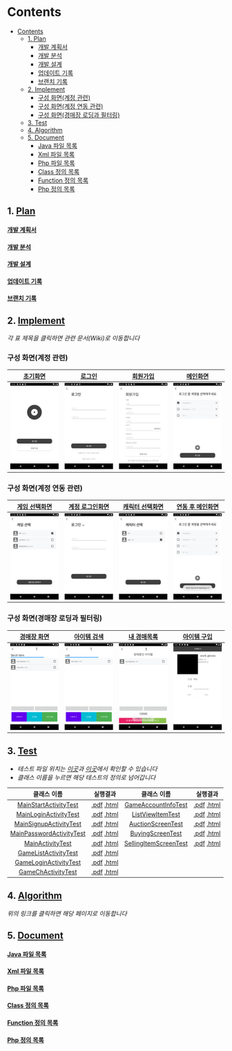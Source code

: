 # Contents
- [Contents](#contents)
  - [1. Plan](#1-plan)
      - [개발 계획서](#개발-계획서)
      - [개발 분석](#개발-분석)
      - [개발 설계](#개발-설계)
      - [업데이트 기록](#업데이트-기록)
      - [브랜치 기록](#브랜치-기록)
  - [2. Implement](#2-implement)
    - [구성 화면(계정 관련)](#구성-화면계정-관련)
    - [구성 화면(계정 연동 관련)](#구성-화면계정-연동-관련)
    - [구성 화면(경매장 로딩과 필터링)](#구성-화면경매장-로딩과-필터링)
  - [3. Test](#3-test)
  - [4. Algorithm](#4-algorithm)
  - [5. Document](#5-document)
      - [Java 파일 목록](#java-파일-목록)
      - [Xml 파일 목록](#xml-파일-목록)
      - [Php 파일 목록](#php-파일-목록)
      - [Class 정의 목록](#class-정의-목록)
      - [Function 정의 목록](#function-정의-목록)
      - [Php 정의 목록](#php-정의-목록)

## 1. [Plan](https://github.com/ponopono0322/TeamAuction/wiki/Plan)
#### [개발 계획서](https://github.com/ponopono0322/TeamAuction/wiki/Plan#개발-계획서)
#### [개발 분석](https://github.com/ponopono0322/TeamAuction/wiki/Plan#분석)
#### [개발 설계](https://github.com/ponopono0322/TeamAuction/wiki/Plan#설계)
#### [업데이트 기록](https://github.com/ponopono0322/TeamAuction/pulls?q=is%3Apr+is%3Aclosed)
#### [브랜치 기록](https://github.com/ponopono0322/TeamAuction/network)

## 2. [Implement](https://github.com/ponopono0322/TeamAuction/wiki/Plan#구현)
*각 표 제목을 클릭하면 관련 문서(Wiki)로 이동합니다*
### 구성 화면(계정 관련)

|[초기화면](https://github.com/ponopono0322/TeamAuction/wiki/Project-Files#1-mainstartactivity)|[로그인](https://github.com/ponopono0322/TeamAuction/wiki/Project-Files#2-mainloginactivity)|[회원가입](https://github.com/ponopono0322/TeamAuction/wiki/Project-Files#3-mainsignupactivity)|[메인화면](https://github.com/ponopono0322/TeamAuction/wiki/Project-Files#5-mainactivity)|
|:---:|:---:|:---:|:---:|
|<img src="./design/guide/Screenshot_1639403564.png" width="200px">|<img src="./design/guide/Screenshot_1639452081.png" width="200px">|<img src="./design/guide/Screenshot_1639452088.png" width="200px">|<img src="./design/guide/Screenshot_1639452413.png" width="200px">|

### 구성 화면(계정 연동 관련)

|[게임 선택화면](https://github.com/ponopono0322/TeamAuction/wiki/Project-Files#6-gamelistactivity)|[계정 로그인화면](https://github.com/ponopono0322/TeamAuction/wiki/Project-Files#7-gameloginactivity)|[캐릭터 선택화면](https://github.com/ponopono0322/TeamAuction/wiki/Project-Files#8-gamechactivity)|[연동 후 메인화면](https://github.com/ponopono0322/TeamAuction/wiki/Project-Files#5-mainactivity)|
|:---:|:---:|:---:|:---:|
|<img src="./design/guide/Screenshot_1639452416.png" width="200px">|<img src="./design/guide/Screenshot_1639452420.png" width="200px">|<img src="./design/guide/Screenshot_1639452428.png" width="200px">|<img src="./design/guide/Screenshot_1639452430.png" width="200px">|

### 구성 화면(경매장 로딩과 필터링)

|[경매장 화면](https://github.com/ponopono0322/TeamAuction/wiki/Project-Files#16-auctionscreen)|[아이템 검색](https://github.com/ponopono0322/TeamAuction/wiki/Project-Files#16-auctionscreen)|[내 경매목록](https://github.com/ponopono0322/TeamAuction/wiki/Project-Files#20-sellingitemscreen)|[아이템 구입](https://github.com/ponopono0322/TeamAuction/wiki/Project-Files#17-buyingscreen)|
|:---:|:---:|:---:|:---:|
|<img src="./design/guide/Screenshot_1639764180.png" width="200px">|<img src="./design/guide/Screenshot_1639764762.png" width="200px">|<img src="./design/guide/Screenshot_1639764359.png" width="200px">|<img src="./design/guide/Screenshot_1639764356.png" width="200px">|

## 3. [Test](https://github.com/ponopono0322/TeamAuction/wiki/TestCase)
- *테스트 파일 위치는 [이곳](./app/src/androidTest/java/com/example/teamauction)과 [이곳](./app/src/test/java/com/example/teamauction)에서 확인할 수 있습니다*
- *클래스 이름을 누르면 해당 테스트의 정의로 넘어갑니다*

|클래스 이름|실행결과|클래스 이름|실행결과|
|:------:|:----:|:------:|:----:|
|[MainStartActivityTest](https://github.com/ponopono0322/TeamAuction/wiki/TestCase#mainstartactivitytest)|[.pdf](./design/test/MainStartActivityTest.pdf) [.html](./design/test/MainStartActivityTest.html)|[GameAccountInfoTest](https://github.com/ponopono0322/TeamAuction/wiki/TestCase#gameaccountinfotest)|[.pdf](./design/test/GameAccountInfoTest.pdf) [.html](./design/test/GameAccountInfoTest.html)|
|[MainLoginActivityTest](https://github.com/ponopono0322/TeamAuction/wiki/TestCase#mainloginactivitytest)|[.pdf](./design/test/MainLoginActivityTest.pdf) [.html](./design/test/MainLoginActivityTest.html)|[ListViewItemTest](https://github.com/ponopono0322/TeamAuction/wiki/TestCase#listviewitemtest)|[.pdf](./design/test/ListViewItemTest.pdf) [.html](./design/test/ListViewItemTest.html)|
|[MainSignupActivityTest](https://github.com/ponopono0322/TeamAuction/wiki/TestCase#mainsignupactivitytest)|[.pdf](./design/test/MainSignupActivityTest.pdf) [.html](./design/test/MainSignupActivityTest.html)|[AuctionScreenTest](https://github.com/ponopono0322/TeamAuction/wiki/TestCase#AuctionScreenTest)|[.pdf](./design/test/AuctionScreenTest.pdf) [.html](./design/test/AuctionScreenTest.html)|
|[MainPasswordActivityTest](https://github.com/ponopono0322/TeamAuction/wiki/TestCase#mainpasswordactivitytest)|[.pdf](./design/test/MainPasswordActivityTest.pdf) [.html](./design/test/MainPasswordActivityTest.html)|[BuyingScreenTest](https://github.com/ponopono0322/TeamAuction/wiki/TestCase#BuyingScreenTest)|[.pdf](./design/test/BuyingScreenTest.pdf) [.html](./design/test/BuyingScreenTest.html)|
|[MainActivityTest](https://github.com/ponopono0322/TeamAuction/wiki/TestCase#mainactivitytest)|[.pdf](./design/test/MainActivityTest.pdf) [.html](./design/test/MainActivityTest.html)|[SellingItemScreenTest](https://github.com/ponopono0322/TeamAuction/wiki/TestCase#SellingItemScreenTest)|[.pdf](./design/test/SellingItemScreenTest.pdf) [.html](./design/test/SellingItemScreenTest.html)|
|[GameListActivityTest](https://github.com/ponopono0322/TeamAuction/wiki/TestCase#gamelistactivitytest)|[.pdf](./design/test/GameListActivityTest.pdf) [.html](./design/test/GameListActivityTest.html)|||
|[GameLoginActivityTest](https://github.com/ponopono0322/TeamAuction/wiki/TestCase#gameloginactivitytest)|[.pdf](./design/test/GameLoginActivityTest.pdf) [.html](./design/test/GameLoginActivityTest.html)|||
|[GameChActivityTest](https://github.com/ponopono0322/TeamAuction/wiki/TestCase#gamechactivitytest)|[.pdf](./design/test/GameChActivityTest.pdf) [.html](./design/test/GameChActivityTest.html)|||

## 4. [Algorithm](https://github.com/ponopono0322/TeamAuction/wiki/Plan#project-algorithm)

*위의 링크를 클릭하면 해당 페이지로 이동합니다*

## 5. [Document](https://github.com/ponopono0322/TeamAuction/wiki)
#### [Java 파일 목록](https://github.com/ponopono0322/TeamAuction/wiki/Project-Files#Java-Files)
#### [Xml 파일 목록](https://github.com/ponopono0322/TeamAuction/wiki/Project-Files#Xml-Files)
#### [Php 파일 목록](https://github.com/ponopono0322/TeamAuction/wiki/Project-Files#Php-Files)
#### [Class 정의 목록](https://github.com/ponopono0322/TeamAuction/wiki/Docs#Class)
#### [Function 정의 목록](https://github.com/ponopono0322/TeamAuction/wiki/Docs#Function)
#### [Php 정의 목록](https://github.com/ponopono0322/TeamAuction/wiki/Docs#Php)
